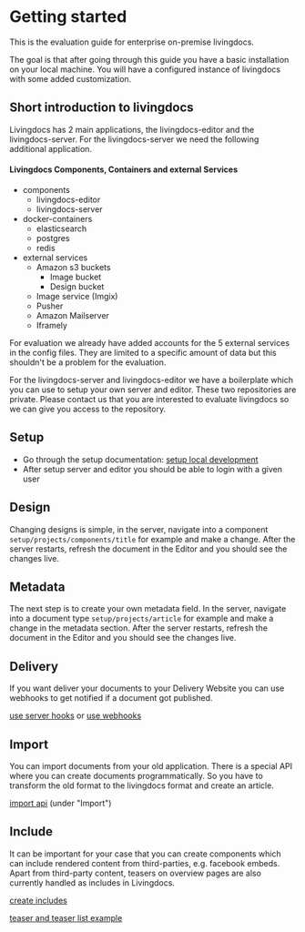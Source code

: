 # Getting started
This is the evaluation guide for enterprise on-premise livingdocs. 

The goal is that after going through this guide you have a basic installation on your local machine. You will have a configured instance of livingdocs with some added customization. 

## Short introduction to livingdocs
Livingdocs has 2 main applications, the livingdocs-editor and the livingdocs-server. For the livingdocs-server we need the following additional application.

#### Livingdocs Components, Containers and external Services
- components
  - livingdocs-editor
  - livingdocs-server
- docker-containers
  - elasticsearch
  - postgres
  - redis
- external services
  - Amazon s3 buckets
    - Image bucket
    - Design bucket
  - Image service (Imgix)
  - Pusher
  - Amazon Mailserver
  - Iframely

For evaluation we already have added accounts for the 5 external services in the config files. They are limited to a specific amount of data but this shouldn't be a problem for the evaluation.

For the livingdocs-server and livingdocs-editor we have a boilerplate which you can use to setup your own server and editor. These two repositories are private. Please contact us that you are interested to evaluate livingdocs so we can give you access to the repository.

## Setup
- Go through the setup documentation: [setup local development](../guides/getting-started-with-local-development.md)
- After setup server and editor you should be able to login with a given user

## Design
Changing designs is simple, in the server, navigate into a component `setup/projects/components/title` for example and make a change. After the server restarts, refresh the document in the Editor and you should see the changes live.

## Metadata
The next step is to create your own metadata field. In the server, navigate into a document type `setup/projects/article` for example and make a change in the metadata section. After the server restarts, refresh the document in the Editor and you should see the changes live.

## Delivery
If you want deliver your documents to your Delivery Website you can use webhooks to get notified if a document got published.

[use server hooks](../reference-docs/server-configuration/hooks.md)
or
[use webhooks](../reference-docs/server-configuration/webhooks.md)

## Import
You can import documents from your old application. There is a special API where you can create documents programmatically. So you have to transform the old format to the livingdocs format and create an article.

[import api](https://edit.livingdocs.io/public-api) (under "Import")

## Include
It can be important for your case that you can create components which can include rendered content from third-parties, e.g. facebook embeds.
Apart from third-party content, teasers on overview pages are also currently handled as includes in Livingdocs.

[create includes](../reference-docs/doc-includes/intro.md)

[teaser and teaser list example](../reference-docs/doc-includes/embed_and_list.md)